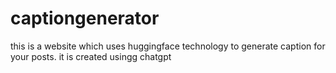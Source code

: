 # captiongenerator
this is a website which uses huggingface technology to generate caption for your posts.
it is created usingg chatgpt
